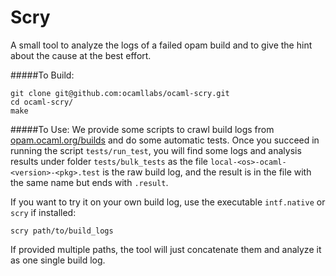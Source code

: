 # Scry

A small tool to analyze the logs of a failed opam build and to give the hint about the cause at the best effort.

#####To Build:
```
git clone git@github.com:ocamllabs/ocaml-scry.git
cd ocaml-scry/
make
```

#####To Use:
We provide some scripts to crawl build logs from <a href="http://opam.ocaml.org/builds">opam.ocaml.org/builds</a> and do some automatic tests. Once you succeed in running the script `tests/run_test`, you will find some logs and analysis results under folder `tests/bulk_tests` as the file `local-<os>-ocaml-<version>-<pkg>.test` is the raw build log, and the result is in the file with the same name but ends with `.result`.

If you want to try it on your own build log, use the executable `intf.native` or `scry` if installed:
```
scry path/to/build_logs
```
If provided multiple paths, the tool will just concatenate them and analyze it as one single build log.
